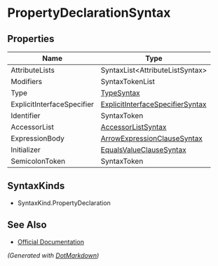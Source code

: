 # PropertyDeclarationSyntax

## Properties

| Name                       | Type                                                                    |
| -------------------------- | ----------------------------------------------------------------------- |
| AttributeLists             | SyntaxList\<AttributeListSyntax>                                        |
| Modifiers                  | SyntaxTokenList                                                         |
| Type                       | [TypeSyntax](TypeSyntax.md)                                             |
| ExplicitInterfaceSpecifier | [ExplicitInterfaceSpecifierSyntax](ExplicitInterfaceSpecifierSyntax.md) |
| Identifier                 | SyntaxToken                                                             |
| AccessorList               | [AccessorListSyntax](AccessorListSyntax.md)                             |
| ExpressionBody             | [ArrowExpressionClauseSyntax](ArrowExpressionClauseSyntax.md)           |
| Initializer                | [EqualsValueClauseSyntax](EqualsValueClauseSyntax.md)                   |
| SemicolonToken             | SyntaxToken                                                             |

## SyntaxKinds

* SyntaxKind\.PropertyDeclaration

## See Also

* [Official Documentation](https://docs.microsoft.com/en-us/dotnet/api/microsoft.codeanalysis.csharp.syntax.propertydeclarationsyntax)


*\(Generated with [DotMarkdown](http://github.com/JosefPihrt/DotMarkdown)\)*